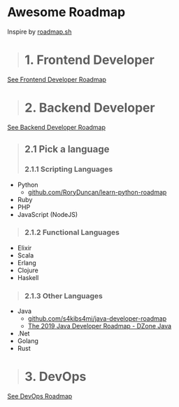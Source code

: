 # Awesome Roadmap
Inspire by [roadmap.sh](https://roadmap.sh)

> # 1. Frontend Developer
[See Frontend Developer Roadmap](https://roadmap.sh/frontend)

> # 2. Backend Developer
[See Backend Developer Roadmap](https://roadmap.sh/backend)
> ## 2.1 Pick a language
> ### 2.1.1 Scripting Languages
* Python 
  * [github.com/RoryDuncan/learn-python-roadmap](https://github.com/RoryDuncan/learn-python-roadmap)
* Ruby
* PHP
* JavaScript (NodeJS)
> ### 2.1.2 Functional Languages
* Elixir
* Scala
* Erlang
* Clojure
* Haskell
> ### 2.1.3 Other Languages
* Java
  * [github.com/s4kibs4mi/java-developer-roadmap](https://github.com/s4kibs4mi/java-developer-roadmap)
  * [The 2019 Java Developer Roadmap - DZone Java](https://dzone.com/articles/the-2019-java-developer-roadmap)
* .Net
* Golang
* Rust
> # 3. DevOps
[See DevOps Roadmap](https://roadmap.sh/devops)
